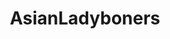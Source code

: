 ---
title: AsianLadyboners
crosslinks:
- livven
- Pecs
- MealPrepSunday
- Incels
- FierceFlow
- forearmporn
- me_irl
- MeanJokes
- hapas
- progresspics
---